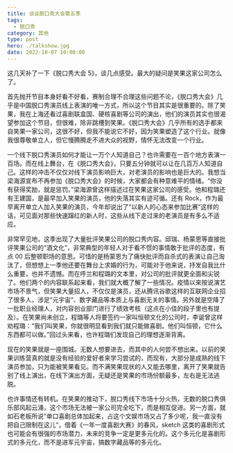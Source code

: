 ```yaml
---
title: 谈谈脱口秀大会第五季
tags:
  - 脱口秀
category: 其他
type: post
hero: ./talkshow.jpg
date: 2022-10-07 10:00:00
---
```


这几天补了一下《脱口秀大会 5》，谈几点感受。最大的疑问是笑果这家公司怎么了。

首先抛开节目本身好看不好看，赛制合理不合理这些问题不论，《脱口秀大会》几乎是中国脱口秀演员线上表演的唯一方式，所以这个节目其实是很重要的。除了笑果，我在上海还看过喜剧联盒国、硬核喜剧等公司的演出，他们的演员其实也很渴望参加这个节目，但很难，除非跳槽到笑果。《脱口秀大会》几乎所有的选手都来自笑果一家公司，这很不好，但我不能说它不好，因为笑果塑造了这个行业。就像我很尊敬单立人，但它慢腾腾走不进大众的视野，情怀无法改变一个行业。

一个线下脱口秀演员如何才能让一万个人知道自己？也许需要在一百个地方表演一百场。而在线上舞台，在《脱口秀大会》，只要五分钟就可以让在几百万人知道自己。这样的冲击不仅仅对线下演员影响巨大，对老演员的影响也是巨大的。我想当梁海源宣布不再参加《脱口秀大会》的时候，大家都会有种意难平的情绪。“你没有获得奖励，就是惩罚。”梁海源曾这样描述过在笑果这家公司的感受。他和程璐还有王建国，是最早加入笑果的演员，他的失落其实有迹可循。还有 Rock，作为最早离开单立人加入笑果的演员，今年却说出了“以新人的心态来参加比赛”这样的话，可见面对那些快速蹿红的新人时，这些从线下走过来的老演员是有多么不适应。

非常罕见地，这季出现了大量批评笑果公司的脱口秀内容。邱瑞、杨蒙恩等直接批评笑果公司的“酒文化”，非常典型的年轻人对于看不惯的事情敢于批评的态度，有点 00 后整顿职场的意思。可惜的是杨蒙恩为了痛快批评而自杀式的表演让自己淘汰了，但想想上一季他还要在舞台上求婚的行为，可能对于他来说，抒发自我比什么重要，也并不遗憾。而在呼兰和程璐的文本里，对公司的批评就更全面和尖锐了。他们两个的内容联系起来看，我们就大概了解了一些情况。疫情以来按说演艺市场不景气，但笑果大量招人，不仅仅是演员，还从腾讯谷歌这样的互联网企业招了很多人，涉足“元宇宙”、数字藏品等本质上与喜剧无关的事情。另外就是空降了一批职业经理人，对内容创业部门进行了绩效考核（这点在小佳的段子里也有提及）。在笑果尚未创立，程璐等人将要签约一家叫恒顿文化的公司时，李诞曾这样劝程璐：“我们叫笑果，你就很明显看到我们就只能做喜剧。他们叫恒顿，它什么东西都可以做。”回过头来看，也许程璐们发现自己的理想逐渐背离。

现在的笑果就是一座围城。无数人想要进去，而其中的人何尝不想出来。以前的笑果训练营真的就是没有经验的爱好者来学习尝试的，而现有，大部分是成熟的线下演员参加，只为能被笑果看见。而不满笑果现状的人又能去哪里，离开了笑果就告别了线上演出，在线下演出方面，无疑还是笑果的市场份额最多，左右是无法逃脱。

也许事情还有转机。在笑果的推动下，脱口秀线下市场十分火热，无数的脱口秀俱乐部风起云涌，这个市场无法被一家公司完全吃下，而是相互促进。另一方面，就如石老板所说“单口喜剧总体加起来，占这个文娱市场又占了多少呢，我一直没有把自己限制在这儿”，借着《一年一度喜剧大赛》的春风，sketch 这类的喜剧形式也可能会有很强的市场潜力，未来的竞争一定是更多元化的。这个多元化是喜剧形式的多元化，而不是进军元宇宙，搞数字藏品等的多元化。
